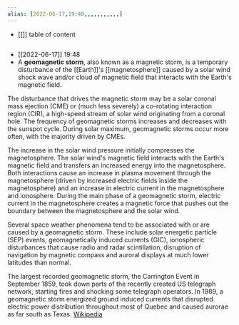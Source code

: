 ```yaml
---
alias: [2022-06-17,19:48,,,,,,,,,,,]
---
```

- [[]]
table of content
```toc
```

- [[2022-06-17]] 19:48
- A **geomagnetic storm**, also known as a magnetic storm, is a temporary disturbance of the [[Earth]]'s [[magnetosphere]] caused by a solar wind shock wave and/or cloud of magnetic field that interacts with the Earth's magnetic field.

The disturbance that drives the magnetic storm may be a solar coronal mass ejection (CME) or (much less severely) a co-rotating interaction region (CIR), a high-speed stream of solar wind originating from a coronal hole. The frequency of geomagnetic storms increases and decreases with the sunspot cycle. During solar maximum, geomagnetic storms occur more often, with the majority driven by CMEs.

The increase in the solar wind pressure initially compresses the magnetosphere. The solar wind's magnetic field interacts with the Earth's magnetic field and transfers an increased energy into the magnetosphere. Both interactions cause an increase in plasma movement through the magnetosphere (driven by increased electric fields inside the magnetosphere) and an increase in electric current in the magnetosphere and ionosphere. During the main phase of a geomagnetic storm, electric current in the magnetosphere creates a magnetic force that pushes out the boundary between the magnetosphere and the solar wind.

Several space weather phenomena tend to be associated with or are caused by a geomagnetic storm. These include solar energetic particle (SEP) events, geomagnetically induced currents (GIC), ionospheric disturbances that cause radio and radar scintillation, disruption of navigation by magnetic compass and auroral displays at much lower latitudes than normal.

The largest recorded geomagnetic storm, the Carrington Event in September 1859, took down parts of the recently created US telegraph network, starting fires and shocking some telegraph operators. In 1989, a geomagnetic storm energized ground induced currents that disrupted electric power distribution throughout most of Quebec and caused aurorae as far south as Texas.
[Wikipedia](https://en.wikipedia.org/wiki/Geomagnetic%20storm)